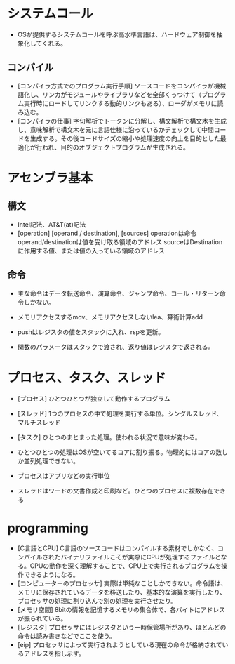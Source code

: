 # システムコール
* OSが提供するシステムコールを呼ぶ高水準言語は、ハードウェア制御を抽象化してくれる。

## コンパイル

* [コンパイラ方式でのプログラム実行手順] ソースコードをコンパイラが機械語化し、リンカがモジュールやライブラリなどを全部くっつけて（プログラム実行時にロードしてリンクする動的リンクもある）、ローダがメモリに読み込む。
* [コンパイラの仕事] 字句解析でトークンに分解し、構文解析で構文木を生成し、意味解析で構文木を元に言語仕様に沿っているかチェックして中間コードを生成する。その後コードサイズの縮小や処理速度の向上を目的とした最適化が行われ、目的のオブジェクトプログラムが生成される。

# アセンブラ基本
## 構文
* Intel記法、AT&T(at)記法
* [operation]  [operand / destination], [sources]
operationは命令
operand/destinationは値を受け取る領域のアドレス
sourceはDestinationに作用する値、または値の入っている領域のアドレス

## 命令
* 主な命令はデータ転送命令、演算命令、ジャンプ命令、コール・リターン命令しかない。
* メモリアクセスするmov、メモリアクセスしないlea、算術計算add
* pushはレジスタの値をスタックに入れ、rspを更新。

* 関数のパラメータはスタックで渡され、返り値はレジスタで返される。

# プロセス、タスク、スレッド
* [プロセス] ひとつひとつが独立して動作するプログラム
* [スレッド] 1つのプロセスの中で処理を実行する単位。シングルスレッド、マルチスレッド
* [タスク] ひとつのまとまった処理。使われる状況で意味が変わる。
* ひとつひとつの処理はOSが空いてるコアに割り振る。物理的にはコアの数しか並列処理できない。

* プロセスはアプリなどの実行単位
* スレッドはワードの文書作成と印刷など。ひとつのプロセスに複数存在できる

# programming
* [C言語とCPU] C言語のソースコードはコンパイルする素材でしかなく、コンパイルされたバイナリファイルこそが実際にCPUが処理するファイルとなる。CPUの動作を深く理解することで、CPU上で実行されるプログラムを操作できるようになる。
* [コンピューターのプロセッサ] 実際は単純なことしかできない。命令語は、メモリに保存されているデータを移送したり、基本的な演算を実行したり、プロセッサの処理に割り込んで別の処理を実行させたり。
* [メモリ空間] 8bitの情報を記憶するメモリの集合体で、各バイトにアドレスが振られている。
* [レジスタ] プロセッサにはレジスタという一時保管場所があり、ほとんどの命令は読み書きなどでここを使う。
* [eip] プロセッサによって実行されようとしている現在の命令が格納されているアドレスを指し示す。
